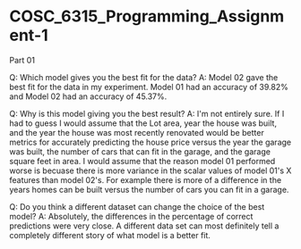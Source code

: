# COSC_6315_Programming_Assignment-1

Part 01

Q: Which model gives you the best fit for the data?
A: Model 02 gave the best fit for the data in my experiment. Model 01 had an accuracy of 39.82% and Model 02 had an accuracy of 45.37%.

Q: Why is this model giving you the best result?
A: I'm not entirely sure. If I had to guess I would assume that the Lot area, year the house was built, and the year the house was most recently renovated would be better metrics for accurately predicting the house price versus the year the garage was built, the number of cars that can fit in the garage, and the garage square feet in area. I would assume that the reason model 01 performed worse is becuase there is more variance in the scalar values of model 01's X features than model 02's. For example there is more of a difference in the years homes can be built versus the number of cars you can fit in a garage. 

Q: Do you think a different dataset can change the choice of the best model?
A: Absolutely, the differences in the percentage of correct predictions were very close. A different data set can most definitely tell a completely different story of what model is a better fit.

